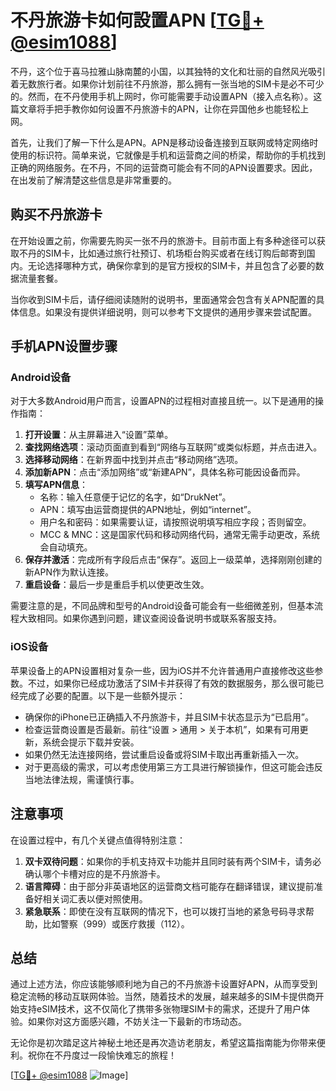 # 不丹旅游卡如何設置APN [[TG💪+ @esim1088](https://t.me/s/esim1088)]

不丹，这个位于喜马拉雅山脉南麓的小国，以其独特的文化和壮丽的自然风光吸引着无数旅行者。如果你计划前往不丹旅游，那么拥有一张当地的SIM卡是必不可少的。然而，在不丹使用手机上网时，你可能需要手动设置APN（接入点名称）。这篇文章将手把手教你如何设置不丹旅游卡的APN，让你在异国他乡也能轻松上网。

首先，让我们了解一下什么是APN。APN是移动设备连接到互联网或特定网络时使用的标识符。简单来说，它就像是手机和运营商之间的桥梁，帮助你的手机找到正确的网络服务。在不丹，不同的运营商可能会有不同的APN设置要求。因此，在出发前了解清楚这些信息是非常重要的。

## 购买不丹旅游卡

在开始设置之前，你需要先购买一张不丹的旅游卡。目前市面上有多种途径可以获取不丹的SIM卡，比如通过旅行社预订、机场柜台购买或者在线订购后邮寄到国内。无论选择哪种方式，确保你拿到的是官方授权的SIM卡，并且包含了必要的数据流量套餐。

当你收到SIM卡后，请仔细阅读随附的说明书，里面通常会包含有关APN配置的具体信息。如果没有提供详细说明，则可以参考下文提供的通用步骤来尝试配置。

## 手机APN设置步骤

### Android设备

对于大多数Android用户而言，设置APN的过程相对直接且统一。以下是通用的操作指南：

1. **打开设置**：从主屏幕进入“设置”菜单。
2. **查找网络选项**：滚动页面直到看到“网络与互联网”或类似标题，并点击进入。
3. **选择移动网络**：在新界面中找到并点击“移动网络”选项。
4. **添加新APN**：点击“添加网络”或“新建APN”，具体名称可能因设备而异。
5. **填写APN信息**：
   - 名称：输入任意便于记忆的名字，如“DrukNet”。
   - APN：填写由运营商提供的APN地址，例如“internet”。
   - 用户名和密码：如果需要认证，请按照说明填写相应字段；否则留空。
   - MCC & MNC：这是国家代码和移动网络代码，通常无需手动更改，系统会自动填充。
6. **保存并激活**：完成所有字段后点击“保存”。返回上一级菜单，选择刚刚创建的新APN作为默认连接。
7. **重启设备**：最后一步是重启手机以使更改生效。

需要注意的是，不同品牌和型号的Android设备可能会有一些细微差别，但基本流程大致相同。如果你遇到问题，建议查阅设备说明书或联系客服支持。

### iOS设备

苹果设备上的APN设置相对复杂一些，因为iOS并不允许普通用户直接修改这些参数。不过，如果你已经成功激活了SIM卡并获得了有效的数据服务，那么很可能已经完成了必要的配置。以下是一些额外提示：

- 确保你的iPhone已正确插入不丹旅游卡，并且SIM卡状态显示为“已启用”。
- 检查运营商设置是否最新。前往“设置 > 通用 > 关于本机”，如果有可用更新，系统会提示下载并安装。
- 如果仍然无法连接网络，尝试重启设备或将SIM卡取出再重新插入一次。
- 对于更高级的需求，可以考虑使用第三方工具进行解锁操作，但这可能会违反当地法律法规，需谨慎行事。

## 注意事项

在设置过程中，有几个关键点值得特别注意：

1. **双卡双待问题**：如果你的手机支持双卡功能并且同时装有两个SIM卡，请务必确认哪个卡槽对应的是不丹旅游卡。
2. **语言障碍**：由于部分非英语地区的运营商文档可能存在翻译错误，建议提前准备好相关词汇表以便对照使用。
3. **紧急联系**：即使在没有互联网的情况下，也可以拨打当地的紧急号码寻求帮助，比如警察（999）或医疗救援（112）。

## 总结

通过上述方法，你应该能够顺利地为自己的不丹旅游卡设置好APN，从而享受到稳定流畅的移动互联网体验。当然，随着技术的发展，越来越多的SIM卡提供商开始支持eSIM技术，这不仅简化了携带多张物理SIM卡的需求，还提升了用户体验。如果你对这方面感兴趣，不妨关注一下最新的市场动态。

无论你是初次踏足这片神秘土地还是再次造访老朋友，希望这篇指南能为你带来便利。祝你在不丹度过一段愉快难忘的旅程！

[[TG💪+ @esim1088](https://t.me/s/esim1088) ![Image](https://i.postimg.cc/4NQfJmqS/Snipaste-2025-05-13-00-14-12.png)]